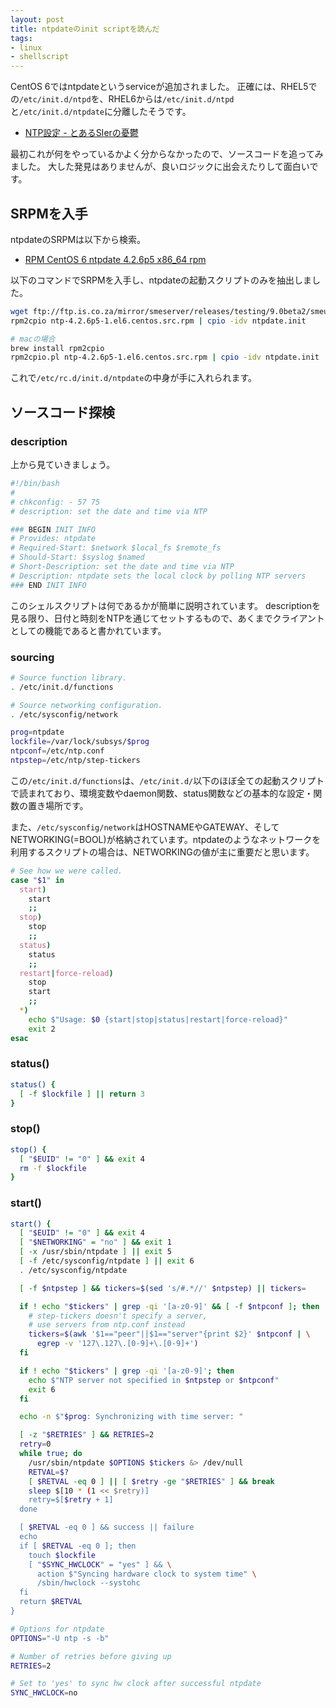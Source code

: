 ```yaml
---
layout: post
title: ntpdateのinit scriptを読んだ
tags: 
- linux
- shellscript
---
```

CentOS 6ではntpdateというserviceが追加されました。
正確には、RHEL5での`/etc/init.d/ntpd`を、RHEL6からは`/etc/init.d/ntpd`と`/etc/init.d/ntpdate`に分離したそうです。

 * [NTP設定 - とあるSIerの憂鬱](http://d.hatena.ne.jp/incarose86/20110505/1312522379)

最初これが何をやっているかよく分からなかったので、ソースコードを追ってみました。
大した発見はありませんが、良いロジックに出会えたりして面白いです。

## SRPMを入手

ntpdateのSRPMは以下から検索。

 * [RPM CentOS 6 ntpdate 4.2.6p5 x86_64 rpm](http://rpm.pbone.net/index.php3/stat/4/idpl/25010016/dir/centos_6/com/ntpdate-4.2.6p5-1.el6.centos.x86_64.rpm.html)

以下のコマンドでSRPMを入手し、ntpdateの起動スクリプトのみを抽出しました。

```sh
wget ftp://ftp.is.co.za/mirror/smeserver/releases/testing/9.0beta2/smeupdates-testing/SRPMS/ntp-4.2.6p5-1.el6.centos.src.rpm
rpm2cpio ntp-4.2.6p5-1.el6.centos.src.rpm | cpio -idv ntpdate.init

# macの場合
brew install rpm2cpio
rpm2cpio.pl ntp-4.2.6p5-1.el6.centos.src.rpm | cpio -idv ntpdate.init
```

これで`/etc/rc.d/init.d/ntpdate`の中身が手に入れられます。

## ソースコード探検

### description

上から見ていきましょう。

```bash
#!/bin/bash
#
# chkconfig: - 57 75
# description: set the date and time via NTP

### BEGIN INIT INFO
# Provides: ntpdate
# Required-Start: $network $local_fs $remote_fs
# Should-Start: $syslog $named
# Short-Description: set the date and time via NTP
# Description: ntpdate sets the local clock by polling NTP servers
### END INIT INFO
```

このシェルスクリプトは何であるかが簡単に説明されています。
descriptionを見る限り、日付と時刻をNTPを通じてセットするもので、あくまでクライアントとしての機能であると書かれています。

### sourcing

```bash
# Source function library.
. /etc/init.d/functions

# Source networking configuration.
. /etc/sysconfig/network

prog=ntpdate
lockfile=/var/lock/subsys/$prog
ntpconf=/etc/ntp.conf
ntpstep=/etc/ntp/step-tickers
```

この`/etc/init.d/functions`は、`/etc/init.d/`以下のほぼ全ての起動スクリプトで読まれており、環境変数やdaemon関数、status関数などの基本的な設定・関数の置き場所です。

また、`/etc/sysconfig/network`はHOSTNAMEやGATEWAY、そしてNETWORKING(=BOOL)が格納されています。ntpdateのようなネットワークを利用するスクリプトの場合は、NETWORKINGの値が主に重要だと思います。

```bash
# See how we were called.
case "$1" in
  start)
    start
    ;;
  stop)
    stop
    ;;
  status)
    status
    ;;
  restart|force-reload)
    stop
    start
    ;;
  *)
    echo $"Usage: $0 {start|stop|status|restart|force-reload}"
    exit 2
esac
```

### status()

```bash
status() {
  [ -f $lockfile ] || return 3
}
```

### stop()

```bash
stop() {
  [ "$EUID" != "0" ] && exit 4
  rm -f $lockfile
}
```

### start()

```bash
start() {
  [ "$EUID" != "0" ] && exit 4
  [ "$NETWORKING" = "no" ] && exit 1
  [ -x /usr/sbin/ntpdate ] || exit 5
  [ -f /etc/sysconfig/ntpdate ] || exit 6
  . /etc/sysconfig/ntpdate

  [ -f $ntpstep ] && tickers=$(sed 's/#.*//' $ntpstep) || tickers=

  if ! echo "$tickers" | grep -qi '[a-z0-9]' && [ -f $ntpconf ]; then
    # step-tickers doesn't specify a server,
    # use servers from ntp.conf instead
    tickers=$(awk '$1=="peer"||$1=="server"{print $2}' $ntpconf | \
      egrep -v '127\.127\.[0-9]+\.[0-9]+')
  fi

  if ! echo "$tickers" | grep -qi '[a-z0-9]'; then
    echo $"NTP server not specified in $ntpstep or $ntpconf"
    exit 6
  fi

  echo -n $"$prog: Synchronizing with time server: "

  [ -z "$RETRIES" ] && RETRIES=2
  retry=0
  while true; do
    /usr/sbin/ntpdate $OPTIONS $tickers &> /dev/null
    RETVAL=$?
    [ $RETVAL -eq 0 ] || [ $retry -ge "$RETRIES" ] && break
    sleep $[10 * (1 << $retry)]
    retry=$[$retry + 1]
  done

  [ $RETVAL -eq 0 ] && success || failure
  echo
  if [ $RETVAL -eq 0 ]; then
    touch $lockfile
    [ "$SYNC_HWCLOCK" = "yes" ] && \
      action $"Syncing hardware clock to system time" \
      /sbin/hwclock --systohc
  fi
  return $RETVAL
}
```

```bash
# Options for ntpdate
OPTIONS="-U ntp -s -b"

# Number of retries before giving up
RETRIES=2

# Set to 'yes' to sync hw clock after successful ntpdate
SYNC_HWCLOCK=no
```
